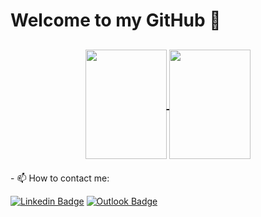 # Welcome to my GitHub 👋

<!--


Here are some ideas to get you started:

- 🔭 I’m currently working on ...
- 🌱 I’m currently learning ...
- 👯 I’m looking to collaborate on ...
- 🤔 I’m looking for help with ...
- 💬 Ask me about ...
- 📫 How to reach me: ...
- 😄 Pronouns: ...
- ⚡ Fun fact: ...
- 💬 Ask me about Technology, movies and books.
-->


<h2>

<p align=center>
  <a href="https://github.com/anuraghazra/github-readme-stats&count_private=true" title="Top Langs">
    <img height=175 width=130 align="center" src="https://github-readme-stats.vercel.app/api/top-langs/?username=leonardoo0&layout=compact&theme=gotham">
  </a> 
  <a href="https://github.com/anuraghazra/github-readme-stats&count_private=true" title="About Me">
  <img height=175 width=130 align="center" src="https://github-readme-stats.vercel.app/api?username=leonardoo0&show_icons=true&layout=compact&theme=gotham" />
  </a>
</p>

</h2>
- 📫 How to contact me: 


[![Linkedin Badge](http://img.shields.io/badge/-Linkedin-blue?style=flat-square&logo=Linkedin&logoColor=white&link=https://https://www.linkedin.com/in/leonardo-tavares-da-silva-733892150/)](https://www.linkedin.com/in/leonardo-tavares-da-silva-733892150/)
[![Outlook Badge](https://img.shields.io/badge/-leonardu.tav@gmail.com-blue?style=flat-square&logo=Outlook&logoColor=white&link=mailto:leonardu.tav@gmail.com)](mailto:leonardu.tav@gmail.com)
